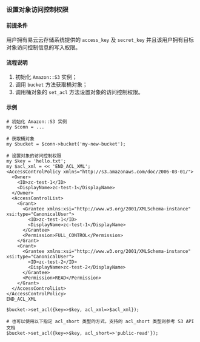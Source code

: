 ### 设置对象访问控制权限
#### 前提条件
用户拥有易云云存储系统提供的 `access_key` 及 `secret_key` 并且该用户拥有目标对象访问控制信息的写入权限。

#### 流程说明
1. 初始化 `Amazon::S3` 实例；
2. 调用 `bucket` 方法获取桶对象；
3. 调用桶对象的 `set_acl` 方法设置对象的访问控制权限。

#### 示例
```
# 初始化 Amazon::S3 实例
my $conn = ...

# 获取桶对象
my $bucket = $conn->bucket('my-new-bucket');

# 设置对象的访问控制权限
my $key = 'hello.txt';
my $acl_xml = << 'END_ACL_XML';
<AccessControlPolicy xmlns="http://s3.amazonaws.com/doc/2006-03-01/">
  <Owner>
    <ID>zc-test-1</ID>
    <DisplayName>zc-test-1</DisplayName>
  </Owner>
  <AccessControlList>
    <Grant>
      <Grantee xmlns:xsi="http://www.w3.org/2001/XMLSchema-instance" xsi:type="CanonicalUser">
        <ID>zc-test-1</ID>
        <DisplayName>zc-test-1</DisplayName>
      </Grantee>
      <Permission>FULL_CONTROL</Permission>
    </Grant>
    <Grant>
      <Grantee xmlns:xsi="http://www.w3.org/2001/XMLSchema-instance" xsi:type="CanonicalUser">
        <ID>zc-test-2</ID>
        <DisplayName>zc-test-2</DisplayName>
      </Grantee>
      <Permission>READ</Permission>
    </Grant>
  </AccessControlList>
</AccessControlPolicy>
END_ACL_XML

$bucket->set_acl({key=>$key, acl_xml=>$acl_xml});

# 也可以使用以下指定 acl_short 类型的方式，支持的 acl_short 类型则参考 S3 API 文档
$bucket->set_acl({key=>$key, acl_short=>'public-read'});
```
